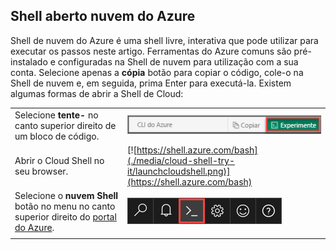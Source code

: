 
## <a name="open-azure-cloud-shell"></a>Shell aberto nuvem do Azure

Shell de nuvem do Azure é uma shell livre, interativa que pode utilizar para executar os passos neste artigo. Ferramentas do Azure comuns são pré-instalado e configuradas na Shell de nuvem para utilização com a sua conta. Selecione apenas a **cópia** botão para copiar o código, cole-o na Shell de nuvem e, em seguida, prima Enter para executá-la. Existem algumas formas de abrir a Shell de Cloud:

|  |   |
|-----------------------------------------------|---|
| Selecione **tente-** no canto superior direito de um bloco de código. | ![Cloud Shell neste artigo](./media/cloud-shell-try-it/cli-try-it.png) |
| Abrir o Cloud Shell no seu browser. | [![https://shell.azure.com/bash](./media/cloud-shell-try-it/launchcloudshell.png)](https://shell.azure.com/bash) |
| Selecione o **nuvem Shell** botão no menu no canto superior direito do [portal do Azure](https://portal.azure.com). |    ![Cloud Shell no portal](./media/cloud-shell-try-it/cloud-shell-menu.png) |
|  |  |

